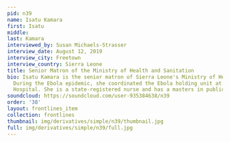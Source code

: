 ```yaml
---
pid: n39
name: Isatu Kamara
first: Isatu
middle: 
last: Kamara
interviewed_by: Susan Michaels-Strasser
interview_date: August 12, 2019
interview_city: Freetown
interview_country: Sierra Leone
title: Senior Matron of the Ministry of Health and Sanitation
bio: Isatu Kamara is the senior matron of Sierra Leone's Ministry of Health and Sanitation.
  During the Ebola epidemic, she coordinated the Ebola holding unit at Connaught Teaching
  Hospital. She is a state-registered nurse and has a masters in public administration.
soundcloud: https://soundcloud.com/user-935384638/n39
order: '38'
layout: frontlines_item
collection: frontlines
thumbnail: img/derivatives/simple/n39/thumbnail.jpg
full: img/derivatives/simple/n39/full.jpg
---
```

